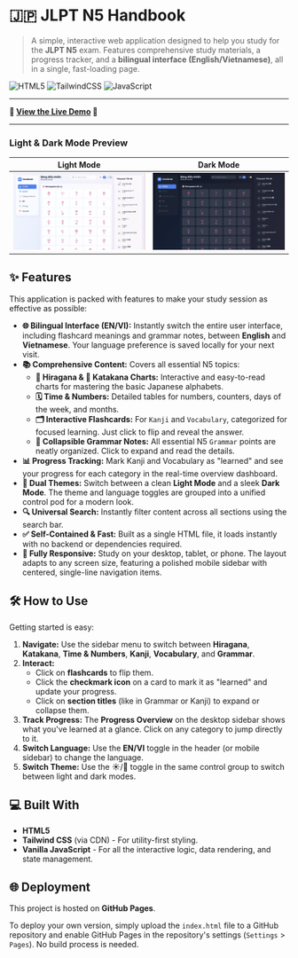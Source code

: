 # 🇯🇵 JLPT N5 Handbook

> A simple, interactive web application designed to help you study for the **JLPT N5** exam. Features comprehensive study materials, a progress tracker, and a **bilingual interface (English/Vietnamese)**, all in a single, fast-loading page.

![HTML5](https://img.shields.io/badge/HTML5-E34F26?style=for-the-badge&logo=html5&logoColor=white)
![TailwindCSS](https://img.shields.io/badge/Tailwind_CSS-38B2AC?style=for-the-badge&logo=tailwind-css&logoColor=white)
![JavaScript](https://img.shields.io/badge/JavaScript-F7DF1E?style=for-the-badge&logo=javascript&logoColor=black)

---

**🚀 [View the Live Demo](https://ghuyphan.github.io/n5-handbook/) 🚀**

---

### Light & Dark Mode Preview

| Light Mode | Dark Mode |
| :---: | :---: |
| ![App Screenshot Light](./AppDemo-Light.png) | ![App Screenshot Dark](./AppDemo-Dark.png) |

## ✨ Features

This application is packed with features to make your study session as effective as possible:

* **🌐 Bilingual Interface (EN/VI):** Instantly switch the entire user interface, including flashcard meanings and grammar notes, between **English** and **Vietnamese**. Your language preference is saved locally for your next visit.
* **📚 Comprehensive Content:** Covers all essential N5 topics:
    * **🌸 Hiragana & 🤖 Katakana Charts:** Interactive and easy-to-read charts for mastering the basic Japanese alphabets.
    * **🗓️ Time & Numbers:** Detailed tables for numbers, counters, days of the week, and months.
    * **🗂️ Interactive Flashcards:** For `Kanji` and `Vocabulary`, categorized for focused learning. Just click to flip and reveal the answer.
    * **📖 Collapsible Grammar Notes:** All essential N5 `Grammar` points are neatly organized. Click to expand and read the details.
* **📊 Progress Tracking:** Mark Kanji and Vocabulary as "learned" and see your progress for each category in the real-time overview dashboard.
* **🎨 Dual Themes:** Switch between a clean **Light Mode** and a sleek **Dark Mode**. The theme and language toggles are grouped into a unified control pod for a modern look.
* **🔍 Universal Search:** Instantly filter content across all sections using the search bar.
* **✅ Self-Contained & Fast:** Built as a single HTML file, it loads instantly with no backend or dependencies required.
* **📱 Fully Responsive:** Study on your desktop, tablet, or phone. The layout adapts to any screen size, featuring a polished mobile sidebar with centered, single-line navigation items.

## 🛠️ How to Use

Getting started is easy:

1.  **Navigate:** Use the sidebar menu to switch between **Hiragana**, **Katakana**, **Time & Numbers**, **Kanji**, **Vocabulary**, and **Grammar**.
2.  **Interact:**
    * Click on **flashcards** to flip them.
    * Click the **checkmark icon** on a card to mark it as "learned" and update your progress.
    * Click on **section titles** (like in Grammar or Kanji) to expand or collapse them.
3.  **Track Progress:** The **Progress Overview** on the desktop sidebar shows what you've learned at a glance. Click on any category to jump directly to it.
4.  **Switch Language:** Use the **EN/VI** toggle in the header (or mobile sidebar) to change the language.
5.  **Switch Theme:** Use the ☀️/🌙 toggle in the same control group to switch between light and dark modes.

## 💻 Built With

* **HTML5**
* **Tailwind CSS** (via CDN) - For utility-first styling.
* **Vanilla JavaScript** - For all the interactive logic, data rendering, and state management.

## 🌐 Deployment

This project is hosted on **GitHub Pages**.

To deploy your own version, simply upload the `index.html` file to a GitHub repository and enable GitHub Pages in the repository's settings (`Settings` > `Pages`). No build process is needed.